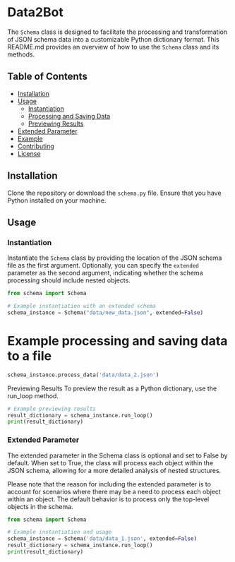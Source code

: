 # Data2Bot
The `Schema` class is designed to facilitate the processing and transformation of JSON schema data into a customizable Python dictionary format. This README.md provides an overview of how to use the `Schema` class and its methods.

## Table of Contents

- [Installation](#installation)
- [Usage](#usage)
    - [Instantiation](#instantiation)
    - [Processing and Saving Data](#processing-and-saving-data)
    - [Previewing Results](#previewing-results)
- [Extended Parameter](#extended-parameter)
- [Example](#example)
- [Contributing](#contributing)
- [License](#license)

## Installation

Clone the repository or download the `schema.py` file. Ensure that you have Python installed on your machine.

## Usage

### Instantiation

Instantiate the `Schema` class by providing the location of the JSON schema file as the first argument. Optionally, you can specify the `extended` parameter as the second argument, indicating whether the schema processing should include nested objects. 

```python
from schema import Schema

# Example instantiation with an extended schema
schema_instance = Schema("data/new_data.json", extended=False)
```

# Example processing and saving data to a file
```python
schema_instance.process_data('data/data_2.json')
```
Previewing Results
To preview the result as a Python dictionary, use the run_loop method.
```python
# Example previewing results
result_dictionary = schema_instance.run_loop()
print(result_dictionary)
```
### Extended Parameter
The extended parameter in the Schema class is optional and set to False by default. When set to True, the class will process each object within the JSON schema, allowing for a more detailed analysis of nested structures.

Please note that the reason for including the extended parameter is to account for scenarios where there may be a need to process each object within an object. The default behavior is to process only the top-level objects in the schema.

```python
from schema import Schema

# Example instantiation and usage
schema_instance = Schema('data/data_1.json', extended=False)
result_dictionary = schema_instance.run_loop()
print(result_dictionary)
```
